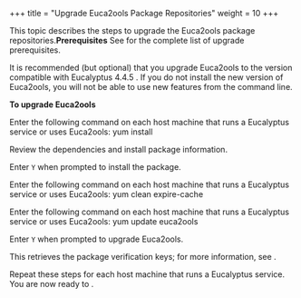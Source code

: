 +++
title = "Upgrade Euca2ools Package Repositories"
weight = 10
+++

This topic describes the steps to upgrade the Euca2ools package repositories.**Prerequisites** See [](upgrade_prep.dita#upgrade_prep) for the complete list of upgrade prerequisites. 

It is recommended (but optional) that you upgrade Euca2ools to the version compatible with Eucalyptus 4.4.5 . If you do not install the new version of Euca2ools, you will not be able to use new features from the command line. 

**To upgrade Euca2ools** 

Enter the following command on each host machine that runs a Eucalyptus service or uses Euca2ools: 
    yum install 

Review the dependencies and install package information. 

Enter `Y` when prompted to install the package. 

Enter the following command on each host machine that runs a Eucalyptus service or uses Euca2ools: 
    yum clean expire-cache

Enter the following command on each host machine that runs a Eucalyptus service or uses Euca2ools: 
    yum update euca2ools

Enter `Y` when prompted to upgrade Euca2ools. 

This retrieves the package verification keys; for more information, see [](installing_euca_software_signing.dita#installing_software_signing) . 

Repeat these steps for each host machine that runs a Eucalyptus service. You are now ready to [](upgrade_packages.dita) . 